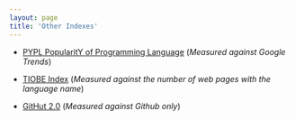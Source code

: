 ```yaml
---
layout: page
title: 'Other Indexes'
---
```


- [PYPL PopularitY of Programming Language](http://pypl.github.io/PYPL.html)  (*Measured against Google Trends*)

- [TIOBE Index](https://tiobe.com/tiobe-index) (*Measured against the number of web pages with the language name*)

- [GitHut 2.0](https://madnight.github.io/githut) (*Measured against Github only*)

